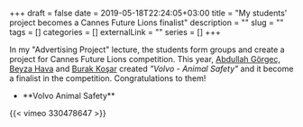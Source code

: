 +++ 
draft = false
date = 2019-05-18T22:24:05+03:00
title = "My students' project becomes a Cannes Future Lions finalist"
description = ""
slug = "" 
tags = []
categories = []
externalLink = ""
series = []
+++

In my "Advertising Project" lecture, the students form groups and create a project for Cannes Future Lions competition. This year, [Abdullah Görgeç](https://tr.linkedin.com/in/abdullahgorgec), [Beyza Hava](https://tr.linkedin.com/in/beyza-hava-268977116) and [Burak Koşar](https://www.linkedin.com/in/burak-ko%C5%9Far-99347a173/) created *"Volvo - Animal Safety"* and it become a finalist in the competition. Congratulations to them!

+ <p>**Volvo Animal Safety**
{{< vimeo 330478647 >}}